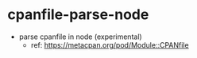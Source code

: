 # cpanfile-parse-node

- parse cpanfile in node (experimental)
  - ref: https://metacpan.org/pod/Module::CPANfile
